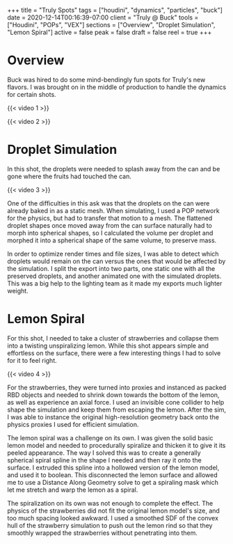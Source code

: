 +++
title = "Truly Spots"
tags = ["houdini", "dynamics", "particles", "buck"]
date = 2020-12-14T00:16:39-07:00
client = "Truly @ Buck"
tools = ["Houdini", "POPs", "VEX"]
sections = ["Overview", "Droplet Simulation", "Lemon Spiral"]
active = false
peak = false
draft = false
reel = true
+++
# Overview
Buck was hired to do some mind-bendingly fun spots for Truly's new flavors. I was brought on in the middle of production to handle the dynamics for certain shots.

{{< video 1 >}}

{{< video 2 >}}

# Droplet Simulation
In this shot, the droplets were needed to splash away from the can and be gone where the fruits had touched the can.

{{< video 3 >}}

One of the difficulties in this ask was that the droplets on the can were already baked in as a static mesh. When simulating, I used a POP network for the physics, but had to transfer that motion to a mesh. The flattened droplet shapes once moved away from the can surface naturally had to morph into spherical shapes, so I calculated the volume per droplet and morphed it into a spherical shape of the same volume, to preserve mass.

In order to optimize render times and file sizes, I was able to detect which droplets would remain on the can versus the ones that would be affected by the simulation. I split the export into two parts, one static one with all the preserved droplets, and another animated one with the simulated droplets. This was a big help to the lighting team as it made my exports much lighter weight.

# Lemon Spiral
For this shot, I needed to take a cluster of strawberries and collapse them into a twisting unspiralizing lemon. While this shot appears simple and effortless on the surface, there were a few interesting things I had to solve for it to feel right.

{{< video 4 >}}

For the strawberries, they were turned into proxies and instanced as packed RBD objects and needed to shrink down towards the bottom of the lemon, as well as experience an axial force. I used an invisible cone collider to help shape the simulation and keep them from escaping the lemon. After the sim, I was able to instance the original high-resolution geometry back onto the physics proxies I used for efficient simulation.

The lemon spiral was a challenge on its own. I was given the solid basic lemon model and needed to procedurally spiralize and thicken it to give it its peeled appearance. The way I solved this was to create a generally spherical spiral spline in the shape I needed and then ray it onto the surface. I extruded this spline into a hollowed version of the lemon model, and used it to boolean. This disconnected the lemon surface and allowed me to use a Distance Along Geometry solve to get a spiraling mask which let me stretch and warp the lemon as a spiral.

The spiralization on its own was not enough to complete the effect. The physics of the strawberries did not fit the original lemon model's size, and too much spacing looked awkward. I used a smoothed SDF of the convex hull of the strawberry simulation to push out the lemon rind so that they smoothly wrapped the strawberries without penetrating into them. 